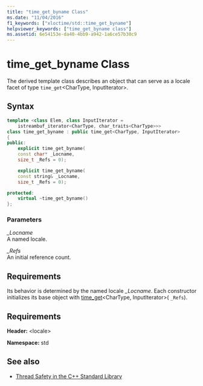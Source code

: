```yaml
---
title: "time_get_byname Class"
ms.date: "11/04/2016"
f1_keywords: ["xloctime/std::time_get_byname"]
helpviewer_keywords: ["time_get_byname class"]
ms.assetid: 6e54153e-da40-4bb9-a942-1a6ce57b30c9
---
```

# time_get_byname Class

The derived template class describes an object that can serve as a locale facet of type `time_get`\<CharType, InputIterator>.

## Syntax

```cpp
template <class Elem, class InputIterator =
    istreambuf_iterator<CharType, char_traits<CharType>>>
class time_get_byname : public time_get<CharType, InputIterator>
{
public:
    explicit time_get_byname(
    const char* _Locname,
    size_t _Refs = 0);

    explicit time_get_byname(
    const string& _Locname,
    size_t _Refs = 0);

protected:
    virtual ~time_get_byname()
};
```

### Parameters

*_Locname*<br/>
A named locale.

*_Refs*<br/>
An initial reference count.

## Requirements

Its behavior is determined by the named locale *_Locname*. Each constructor initializes its base object with [time_get](../standard-library/time-get-class.md#time_get)\<CharType, InputIterator>( `_Refs`).

## Requirements

**Header:** \<locale>

**Namespace:** std

## See also

- [Thread Safety in the C++ Standard Library](../standard-library/thread-safety-in-the-cpp-standard-library.md)
